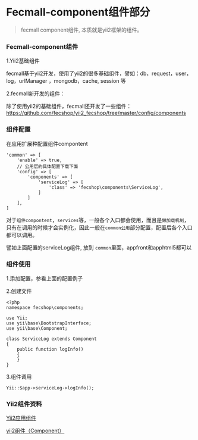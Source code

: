Fecmall-component组件部分
=============

> fecmall component组件, 本质就是yii2框架的组件。

### Fecmall-component组件

1.Yii2基础组件

fecmall基于yii2开发，使用了yii2的很多基础组件，譬如：db，request，user，log，urlManager
，mongodb，cache, session 等

2.fecmall新开发的组件：

除了使用yii2的基础组件，fecmall还开发了一些组件：https://github.com/fecshop/yii2_fecshop/tree/master/config/components




### 组件配置

在应用扩展种配置组件compontent

```
'common' => [
    'enable' => true,
    // 公用层的具体配置下载下面
    'config' => [
        'components' => [
            'serviceLog' => [
                'class' => 'fecshop\components\ServiceLog',
            ]
        ]
    ],
]

```


对于`组件compontent`，`services`等，一般各个入口都会使用，而且是`懒加载机制`，
只有在调用的时候才会实例化，因此一般在`common公用`部分配置，配置后各个入口都可以调用。

譬如上面配置的serviceLog组件, 放到 `common`里面，appfront和apphtml5都可以


### 组件使用

1.添加配置，参看上面的配置例子


2.创建文件

```
<?php
namespace fecshop\components;

use Yii;
use yii\base\BootstrapInterface;
use yii\base\Component;

class ServiceLog extends Component
{
    public function logInfo()
    {
    }
}  
```

3.组件调用


```
Yii::$app->serviceLog->logInfo();
```



### Yii2组件资料


[Yii2应用组件](https://www.yiichina.com/doc/guide/2.0/structure-application-components)



[yii2组件（Component）](https://www.yiichina.com/doc/guide/2.0/concept-components)










